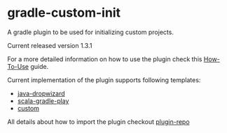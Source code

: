 # gradle-custom-init
A gradle plugin to be used for initializing custom projects.

Current released version 1.3.1

For a more detailed information on how to use the plugin check this [How-To-Use](https://github.com/maxbalan/gradle-custom-init/wiki/How-to-use) guide.

Current implementation of the plugin supports following templates:
- [java-dropwizard](https://github.com/maxbalan/gradle-custom-init/wiki/java-dropwizard-template)
- [scala-gradle-play](https://github.com/maxbalan/gradle-custom-init/wiki/scala-gradle-play-template)
- [custom](https://github.com/maxbalan/gradle-custom-init/wiki/custom-template)

All details about how to import the plugin checkout [plugin-repo](https://plugins.gradle.org/plugin/com.github.maxbalan.gradle-custom-init)

